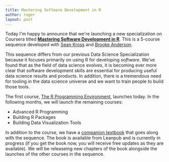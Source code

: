 ```yaml
---
title: Mastering Software Development in R
author: roger
layout: post
---
```


Today I'm happy to announce that we're launching a new specialization on Coursera titled [**Mastering Software Development in R**](https://www.coursera.org/specializations/r/). This is a 5-course sequence developed with [Sean Kross](https://twitter.com/seankross) and [Brooke Anderson](http://csu-cvmbs.colostate.edu/academics/erhs/Pages/brooke-anderson.aspx). 

This sequence differs from our previous Data Science Specialization because it focuses primarily on using R for developing *software*. We've found that as the field of data science evolves, it is becoming ever more clear that software development skills are essential for producing useful data science results and products. In addition, there is a tremendous need for tooling in the data science universe and we want to train people to build those tools.

The first course, [The R Programming Environment](https://www.coursera.org/learn/r-programming-environment), launches today. In the following months, we will launch the remaining courses:

* Advanced R Programming
* Building R Packages
* Building Data Visualization Tools

In addition to the course, we have a [companion textbook](https://leanpub.com/msdr) that goes along with the sequence. The book is available from Leanpub and is currently in progress (if you get the book now, you will receive free updates as they are available). We will be releaseing new chapters of the book alongside the launches of the other courses in the sequence.